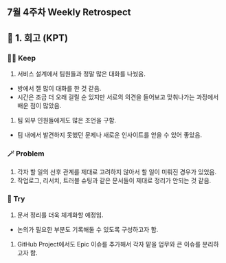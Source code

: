 ## 7월 4주차 Weekly Retrospect

## 📒 1. 회고 (KPT)

### 🤸‍♂️ Keep

1. 서비스 설계에서 팀원들과 정말 많은 대화를 나눴음.
- 방에서 젤 많이 대화를 한 것 같음.
- 시간은 조금 더 오래 걸릴 순 있지만 서로의 의견을 들어보고 맞춰나가는 과정에서 배운 점이 많았음.
1. 팀 외부 인원들에게도 많은 조언을 구함.
- 팀 내에서 발견하지 못했던 문제나 새로운 인사이트를 얻을 수 있어 좋았음.

### 🪄 Problem

1. 각자 할 일의 선후 관계를 제대로 고려하지 않아서 할 일이 미뤄진 경우가 있었음.
2. 작업로그, 리서치, 트러블 슈팅과 같은 문서들이 제대로 정리가 안되는 것 같음. 

### 🎯 Try

1. 문서 정리를 더욱 체계화할 예정임.
- 논의가 필요한 부분도 기록해둘 수 있도록 구성하고자 함.
1. GitHub Project에서도 Epic 이슈를 추가해서 각자 맡을 업무와 큰 이슈를 분리하고자 함.